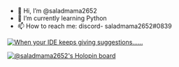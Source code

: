 - 👋 Hi, I’m @saladmama2652
- 🌱 I’m currently learning Python
- 📫 How to reach me: discord- saladmama2652#0839

<!-- BLOG-POST-LIST:START -->
<!-- BLOG-POST-LIST:END -->

<!-- BEGIN YOUTUBE-CARDS -->
[![When your IDE keeps giving suggestions......](https://ytcards.demolab.com/?id=6lmaT9_k6qY&title=When+your+IDE+keeps+giving+suggestions......&lang=en&timestamp=1648913745&background_color=%230d1117&title_color=%23ffffff&stats_color=%23dedede&width=250 "When your IDE keeps giving suggestions......")](https://www.youtube.com/watch?v=6lmaT9_k6qY)
<!-- END YOUTUBE-CARDS -->


[![@saladmama2652's Holopin board](https://holopin.io/api/user/board?user=saladmama2652)](https://holopin.io/@saladmama2652)

